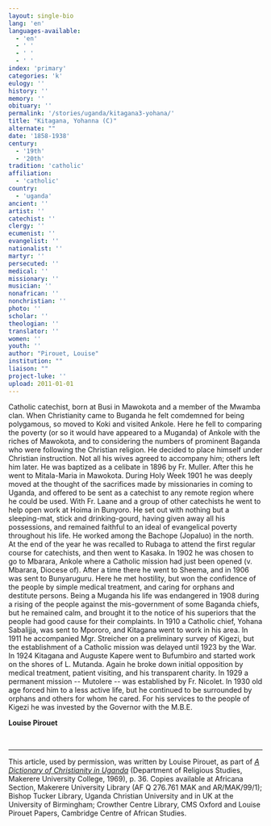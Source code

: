 ```yaml
---
layout: single-bio
lang: 'en'
languages-available:
  - 'en'
  - ' '
  - ' '
  - ' '
index: 'primary'
categories: 'k'
eulogy: ''
history: ''
memory: ''
obituary: ''
permalink: '/stories/uganda/kitagana3-yohana/'
title: "Kitagana, Yohanna (C)"
alternate: ""
date: '1858-1938'
century:
  - '19th'
  - '20th'
tradition: 'catholic'
affiliation:
  - 'catholic'
country:
  - 'uganda'
ancient: ''
artist: ''
catechist: ''
clergy: ''
ecumenist: ''
evangelist: ''
nationalist: ''
martyr: ''
persecuted: ''
medical: ''
missionary: ''
musician: ''
nonafrican: ''
nonchristian: ''
photo: ''
scholar: ''
theologian: ''
translator: ''
women: ''
youth: ''
author: "Pirouet, Louise"
institution: ""
liaison: ""
project-luke: ''
upload: 2011-01-01
---
```




Catholic catechist, born at Busi in Mawokota and a member of the Mwamba clan. When Christianity came to Buganda he felt comdemned for being polygamous, so moved to Koki and visited Ankole. Here he fell to comparing the poverty (or so it would have appeared to a Muganda) of Ankole with the riches of Mawokota, and to considering the numbers of prominent Baganda who were following the Christian religion. He decided to place himself under Christian instruction. Not all his wives agreed to accompany him; others left him later. He was baptized as a celibate in 1896 by Fr. Muller. After this he went to Mitala-Maria in Mawokota. During Holy Week 1901 he was deeply moved at the thought of the sacrifices made by missionaries in coming to Uganda, and offered to be sent as a catechist to any remote region where he could be used. With Fr. Laane and a group of other catechists he went to help open work at Hoima in Bunyoro. He set out with nothing but a sleeping-mat, stick and drinking-gourd, having given away all his possessions, and remained faithful to an ideal of evangelical poverty throughout his life. He worked among the Bachope (Jopaluo) in the north. At the end of the year he was recalled to Rubaga to attend the first regular course for catechists, and then went to Kasaka. In 1902 he was chosen to go to Mbarara, Ankole where a Catholic mission had just been opened (v. Mbarara, Diocese of). After a time there he went to Sheema, and in 1906 was sent to Bunyaruguru. Here he met hostility, but won the confidence of the people by simple medical treatment, and caring for orphans and destitute persons. Being a Muganda his life was endangered in 1908 during a rising of the people against the mis-government of some Baganda chiefs, but he remained calm, and brought it to the notice of his superiors that the people had good cause for their complaints. In 1910 a Catholic chief, Yohana Sabalijja, was sent to Mpororo, and Kitagana went to work in his area. In 1911 he accompanied Mgr. Streicher on a preliminary survey of Kigezi, but the establishment of a Catholic mission was delayed until 1923 by the War. In 1924 Kitagana and Auguste Kapere went to Bufumbiro and started work on the shores of L. Mutanda. Again he broke down initial opposition by medical treatment, patient visiting, and his transparent charity. In 1929 a permanent mission -- Mutolere -- was established by Fr. Nicolet. In 1930 old age forced him to a less active life, but he continued to be surrounded by orphans and others for whom he cared. For his services to the people of Kigezi he was invested by the Governor with the M.B.E.

**Louise Pirouet**

&nbsp;

---

This article, used by permission, was written by Louise Pirouet, as part of [*A Dictionary of Christianity in Uganda*](../pirouet-foreword/) (Department of Religious Studies, Makerere University College, 1969), p. 36. Copies available at Africana Section, Makerere University Library (AF Q 276.761 MAK and AR/MAK/99/1); Bishop Tucker Library, Uganda Christian University and in UK at the University of Birmingham; Crowther Centre Library, CMS Oxford and Louise Pirouet Papers, Cambridge Centre of African Studies.